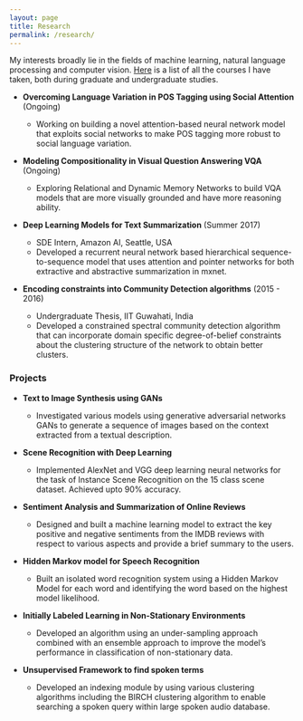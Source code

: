 ```yaml
---
layout: page
title: Research
permalink: /research/
---
```


My interests broadly lie in the fields of machine learning, natural language processing and computer vision. 
[Here](/research/courses/) is a list of all the courses I have taken, both during graduate and undergraduate studies.  

- **Overcoming Language Variation in POS Tagging using Social Attention** (Ongoing)
	- Working on building a novel attention-based neural network model that exploits social networks to make
POS tagging more robust to social language variation.  

- **Modeling Compositionality in Visual Question Answering VQA** (Ongoing)
	- Exploring Relational and Dynamic Memory Networks to build VQA models that are more visually grounded
and have more reasoning ability.  

- **Deep Learning Models for Text Summarization** (Summer 2017)
	- SDE Intern, Amazon AI, Seattle, USA
	- Developed a recurrent neural network based hierarchical sequence-to-sequence model that uses attention
and pointer networks for both extractive and abstractive summarization in mxnet.  

- **Encoding constraints into Community Detection algorithms** (2015 - 2016)
	- Undergraduate Thesis, IIT Guwahati, India
	- Developed a constrained spectral community detection algorithm that can incorporate domain specific
degree-of-belief constraints about the clustering structure of the network to obtain better clusters.  



### Projects

- **Text to Image Synthesis using GANs**
	- Investigated various models using generative adversarial networks GANs to generate a sequence of images
based on the context extracted from a textual description.  

- **Scene Recognition with Deep Learning**
	- Implemented AlexNet and VGG deep learning neural networks for the task of Instance Scene Recognition
on the 15 class scene dataset. Achieved upto 90% accuracy.  

- **Sentiment Analysis and Summarization of Online Reviews**
	- Designed and built a machine learning model to extract the key positive and negative sentiments from the
IMDB reviews with respect to various aspects and provide a brief summary to the users.  

- **Hidden Markov model for Speech Recognition**
	- Built an isolated word recognition system using a Hidden Markov Model for each word and identifying the
word based on the highest model likelihood.  

- **Initially Labeled Learning in Non-Stationary Environments**
	- Developed an algorithm using an under-sampling approach combined with an ensemble approach to improve
the model’s performance in classification of non-stationary data.  

- **Unsupervised Framework to find spoken terms**
	- Developed an indexing module by using various clustering algorithms including the BIRCH clustering algorithm to enable searching a spoken query within large spoken audio database.  
	


